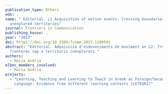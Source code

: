 ```yaml
---
publication_type: Others
eds: .
name: " Editorial. L2 Acquisition of motion events: Crossing boundaries into
  unexplored territories"
journal: Frontiers in Communication
publishing_house: .
year: "2023"
doi: https://doi.org/10.3389/fcomm.2023.1160581
abstract: "Editorial. Adquisició d'esdeveniments de moviment en L2: Travessant
  fronteres cap a territoris inexplorats."
authors:
  - Maria Andria
elbec_members_involved:
  - Maria Andria
projects:
  - "Learning, Teaching and Learning to Teach in Greek as Foreign/Second
    Language: Evidence from different learning contexts (LETEGR2)"
---
```

